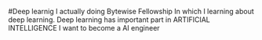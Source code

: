 #Deep learnig
I actually doing Bytewise Fellowship
In which I learning about deep learning. Deep learning has important part in ARTIFICIAL INTELLIGENCE 
I want to become a AI engineer

